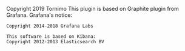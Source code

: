 Copyright 2019 Tornimo
This plugin is based on Graphite plugin from Grafana.
Grafana's notice:

```
Copyright 2014-2018 Grafana Labs

This software is based on Kibana:
Copyright 2012-2013 Elasticsearch BV
```
